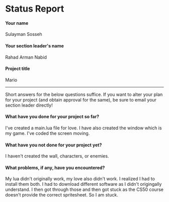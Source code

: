 # Status Report

#### Your name

Sulayman Sosseh

#### Your section leader's name

Rahad Arman Nabid

#### Project title

Mario

***

Short answers for the below questions suffice. If you want to alter your plan for your project (and obtain approval for the same), be sure to email your section leader directly!

#### What have you done for your project so far?

I've created a main.lua file for love. I have also created the window which is my game. I've coded the screen moving.

#### What have you not done for your project yet?

I haven't created the wall, characters, or enemies.

#### What problems, if any, have you encountered?

My lua didn't originally work, my love also didn't work. I realized I had to install them both. I had to download different software as I didn't origingally understand. I then got through those and then got stuck as the CS50 course doesn't provide the correct spritesheet. So I am stuck.
